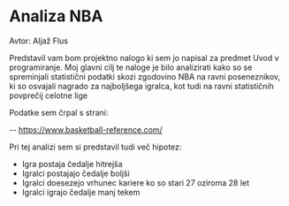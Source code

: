 # Analiza NBA

Avtor: Aljaž Flus

Predstavil vam bom projektno nalogo ki sem jo napisal za predmet Uvod v programiranje. Moj glavni cilj te naloge je bilo analizirati kako so se spreminjali statistični podatki skozi zgodovino NBA na ravni poseneznikov, ki so osvajali nagrado za najboljšega igralca, kot tudi na ravni statističnih povprečij celotne lige

Podatke sem črpal s strani:

-- https://www.basketball-reference.com/

Pri tej analizi sem si predstavil tudi več hipotez:
- Igra postaja čedalje hitrejša
- Igralci postajajo čedalje boljši
- Igralci doesezejo vrhunec kariere ko so stari 27 oziroma 28 let
- Igralci igrajo čedalje manj tekem

